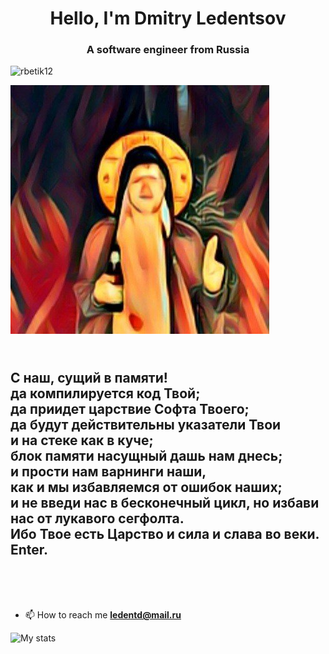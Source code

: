 
<h1 align="center">Hello, I'm Dmitry Ledentsov</h1>
<h3 align="center">A software engineer from Russia</h3>

<p align="left"> <img src="https://komarev.com/ghpvc/?username=DmitryLedentsov&label=Profile%20views&color=0e75b6&style=flat" alt="rbetik12" /> </p>


<img src="me.png" alt="rbetik12" />
<h2>

<br>
С наш, сущий в памяти! <br>
да компилируется код Твой; <br>
да приидет царствие Софта Твоего; <br>
да будут действительны указатели Твои <br>
и на стеке как в куче; <br>
блок памяти насущный дашь нам днесь; <br>
и прости нам варнинги наши, <br>
как и мы избавляемся от ошибок наших; <br>
и не введи нас в бесконечный цикл, 
но избави нас от лукавого сегфолта. <br>
Ибо Твое есть Царство и сила и слава во веки. <br>
Enter.
</h2>
<br><br> <br>

- 📫 How to reach me **ledentd@mail.ru**

![My stats](https://github-readme-stats.vercel.app/api?username=DmitryLedentsov&show_icons=true&count_private=true&theme=radical)




